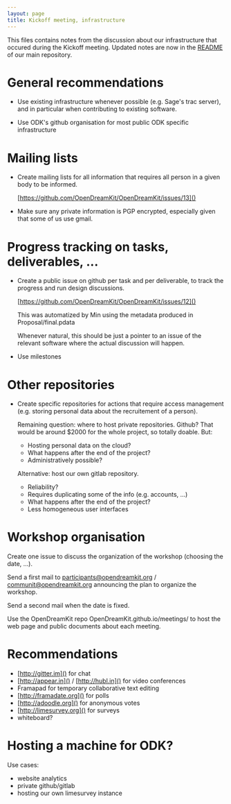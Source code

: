 ```yaml
---
layout: page
title: Kickoff meeting, infrastructure
---
```


This files contains notes from the discussion about our infrastructure
that occured during the Kickoff meeting. Updated notes are now in the
[README](https://github.com/OpenDreamKit/OpenDreamKit) of our main
repository.

# General recommendations

- Use existing infrastructure whenever possible (e.g. Sage's trac
  server), and in particular when contributing to existing software.

- Use ODK's github organisation for most public ODK specific
  infrastructure

# Mailing lists

- Create mailing lists for all information that requires all person in
  a given body to be informed.

  [https://github.com/OpenDreamKit/OpenDreamKit/issues/13]()

- Make sure any private information is PGP encrypted, especially given
  that some of us use gmail.

# Progress tracking on tasks, deliverables, ...

- Create a public issue on github per task and per deliverable, to
  track the progress and run design discussions.

  [https://github.com/OpenDreamKit/OpenDreamKit/issues/12]()

  This was automatized by Min using the metadata produced in
  Proposal/final.pdata

  Whenever natural, this should be just a pointer to an issue of the
  relevant software where the actual discussion will happen.

- Use milestones

# Other repositories

- Create specific repositories for actions that require access
  management (e.g. storing personal data about the recruitement of a person).

  Remaining question: where to host private repositories. Github?
  That would be around $2000 for the whole project, so totally
  doable. But:

  - Hosting personal data on the cloud?
  - What happens after the end of the project?
  - Administratively possible?

  Alternative: host our own gitlab repository.

  - Reliability?
  - Requires duplicating some of the info (e.g. accounts, ...)
  - What happens after the end of the project?
  - Less homogeneous user interfaces

# Workshop organisation

Create one issue to discuss the organization of the workshop (choosing
the date, ...).

Send a first mail to participants@opendreamkit.org /
communit@opendreamkit.org announcing the plan to organize the
workshop.

Send a second mail when the date is fixed.

Use the OpenDreamKit repo OpenDreamKit.github.io/meetings/<date> to
host the web page and public documents about each meeting.

# Recommendations

- [http://gitter.im]() for chat
- [http://appear.in]() / [http://hubl.in]() for video conferences
- Framapad for temporary collaborative text editing
- [http://framadate.org]() for polls
- [http://adoodle.org]() for anonymous votes
- [http://limesurvey.org]() for surveys
- whiteboard?

# Hosting a machine for ODK?

Use cases:

- website analytics
- private github/gitlab
- hosting our own limesurvey instance

